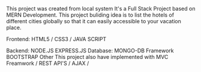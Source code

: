 This project was created from local system It's a Full Stack Project based on MERN Development. This project buliding idea is to list the hotels of different cities globally so that it can easily accessible to
your vacation place.

Frontend:
HTML5 / CSS3 / JAVA SCRIPT

Backend:
NODE.JS
EXPRESS.JS
Database:
MONGO-DB
Framework
BOOTSTRAP
Other
This project also have implemented with MVC Freamwork / REST API'S / AJAX /
